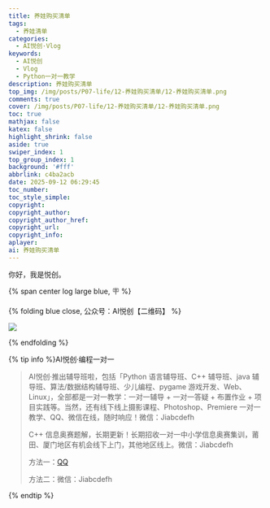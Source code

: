```yaml
---
title: 养娃购买清单
tags:
  - 养娃清单
categories:
  - AI悦创·Vlog
keywords:
  - AI悦创
  - Vlog
  - Python一对一教学
description: 养娃购买清单
top_img: /img/posts/P07-life/12-养娃购买清单/12-养娃购买清单.png
comments: true
cover: /img/posts/P07-life/12-养娃购买清单/12-养娃购买清单.png
toc: true
mathjax: false
katex: false
highlight_shrink: false
aside: true
swiper_index: 1
top_group_index: 1
background: '#fff'
abbrlink: c4ba2acb
date: 2025-09-12 06:29:45
toc_number:
toc_style_simple:
copyright:
copyright_author:
copyright_author_href:
copyright_url:
copyright_info:
aplayer:
ai: 养娃购买清单
---
```


你好，我是悦创。




{% span center log large blue, 🪧 %}

{% folding blue close, 公众号：AI悦创【二维码】 %}

![](https://bornforthis.cn/gzh.jpg)

{% endfolding %}

{% tip info %}AI悦创·编程一对一

> AI悦创·推出辅导班啦，包括「Python 语言辅导班、C++ 辅导班、java 辅导班、算法/数据结构辅导班、少儿编程、pygame 游戏开发、Web、Linux」，全部都是一对一教学：一对一辅导 + 一对一答疑 + 布置作业 + 项目实践等。当然，还有线下线上摄影课程、Photoshop、Premiere 一对一教学、QQ、微信在线，随时响应！微信：Jiabcdefh
>
> C++ 信息奥赛题解，长期更新！长期招收一对一中小学信息奥赛集训，莆田、厦门地区有机会线下上门，其他地区线上。微信：Jiabcdefh
>
> 方法一：[QQ](http://wpa.qq.com/msgrd?v=3&uin=1432803776&site=qq&menu=yes)
>
> 方法二：微信：Jiabcdefh

{% endtip %}

